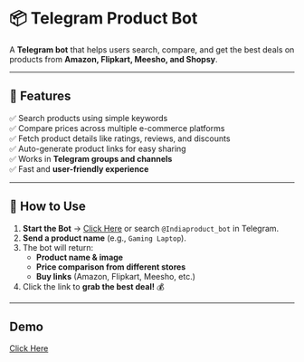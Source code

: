 # 📦 Telegram Product Bot 

A **Telegram bot** that helps users search, compare, and get the best deals on products from **Amazon, Flipkart, Meesho, and Shopsy**.

---

## 🚀 Features

✅ Search products using simple keywords  
✅ Compare prices across multiple e-commerce platforms  
✅ Fetch product details like ratings, reviews, and discounts  
✅ Auto-generate product links for easy sharing  
✅ Works in **Telegram groups and channels**  
✅ Fast and **user-friendly experience**  

---

## 🎯 How to Use

1. **Start the Bot** → [Click Here](https://t.me/Indiaproduct_bot) or search `@Indiaproduct_bot` in Telegram.
2. **Send a product name** (e.g., `Gaming Laptop`).
3. The bot will return:
   - **Product name & image**
   - **Price comparison from different stores**
   - **Buy links** (Amazon, Flipkart, Meesho, etc.)
4. Click the link to **grab the best deal!** 💰

---

## Demo
[Click Here](https://kpavan63.github.io/telegram-bot-dash/)

